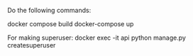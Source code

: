 Do the following commands:

docker compose build
docker-compose up


For making superuser: docker exec -it api python manage.py createsuperuser   
